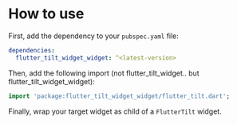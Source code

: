 # How to use

First, add the dependency to your `pubspec.yaml` file:

```yaml
dependencies:
  flutter_tilt_widget_widget: ^<latest-version>
```

Then, add the following import (not flutter_tilt_widget.. but flutter_tilt_widget_widget):

```dart
import 'package:flutter_tilt_widget_widget/flutter_tilt.dart';
```

Finally, wrap your target widget as child of a `FlutterTilt` widget.
